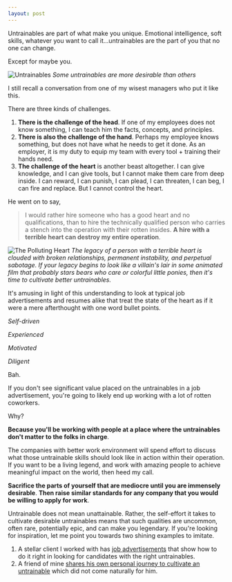 ```yaml
---
layout: post
---
```


Untrainables are part of what make you unique. Emotional intelligence, soft skills, whatever you want to call it...untrainables are the part of you that no one can change.

Except for maybe you.

![Untrainables](/website/assets/img/untrainable.png)
*Some untrainables are more desirable than others*

I still recall a conversation from one of my wisest managers who put it like this.

There are three kinds of challenges.

1. **There is the challenge of the head**. If one of my employees does not know something, I can teach him the facts, concepts, and principles.
2. **There is also the challenge of the hand**. Perhaps my employee knows something, but does not have what he needs to get it done. As an employer, it is my duty to equip my team with every tool + training their hands need.
3. **The challenge of the heart** is another beast altogether. I can give knowledge, and I can give tools, but I cannot make them care from deep inside. I can reward, I can punish, I can plead, I can threaten, I can beg, I can fire and replace. But I cannot control the heart.

He went on to say,

>I would rather hire someone who has a good heart and no qualifications, than to hire the technically qualified person who carries a stench into the operation with their rotten insides.
>**A hire with a terrible heart can destroy my entire operation**.

![The Polluting Heart](/website/assets/img/heartpollution.png)
*The legacy of a person with a terrible heart is clouded with broken relationships, permanent instability, and perpetual sabotage. If your legacy begins to look like a villain's lair in some animated film that probably stars bears who care or colorful little ponies, then it's time to cultivate better untrainables.*

It's amusing in light of this understanding to look at typical job advertisements and resumes alike that treat the state of the heart as if it were a mere afterthought with one word bullet points.

*Self-driven*

*Experienced*

*Motivated*

*Diligent*

Bah.

If you don't see significant value placed on the untrainables in a job advertisement, you're going to likely end up working with a lot of rotten coworkers.

Why?

**Because you'll be working with people at a place where the untrainables don't matter to the folks in charge**.

The companies with better work environment will spend effort to discuss what those untrainable skills should look like in action within their operation. If you want to be a living legend, and work with amazing people to achieve meaningful impact on the world, then heed my call.

**Sacrifice the parts of yourself that are mediocre until you are immensely desirable**. **Then raise similar standards for any company that you would be willing to apply for work**.

Untrainable does not mean unattainable. Rather, the self-effort it takes to cultivate desirable untrainables means that such qualities are uncommon, often rare, potentially epic, and can make you legendary. If you're looking for inspiration, let me point you towards two shining examples to imitate.

1. A stellar client I worked with has [job advertisements](https://simprints.recruiterbox.com/) that show how to do it right in looking for candidates with the right untrainables.
2. A friend of mine [shares his own personal journey to cultivate an untrainable](https://hunterhansen.net/2018/10/18/the-life-autistic-can-empathy-be-learned/?fbclid=IwAR10vg_xIi0qOd9lQQIQ6basUSsEB0UZnc1IFoUsM3hf_Rp8zkit6N0_PW4) which did not come naturally for him.
